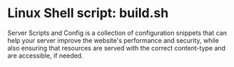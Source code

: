 # Linux Shell script: build.sh
Server Scripts and Config is a collection of configuration snippets that can help your server improve the website's performance and security, while also ensuring that resources are served with the correct content-type and are accessible, if needed.

